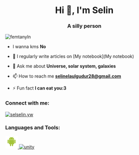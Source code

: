 <h1 align="center">Hi 👋, I'm Selin</h1>
<h3 align="center">A silly person</h3>

<p align="left"> <img src="https://komarev.com/ghpvc/?username=femtanyln&label=Profile%20views&color=0e75b6&style=flat" alt="femtanyln" /> </p>

- I wanna kms **No**

- 📝 I regularly write articles on [My notebook](My notebook)

- 💬 Ask me about **Universe, solar system, galaxies**

- 📫 How to reach me **selinelaulgudur28@gmail.com**

- ⚡ Fun fact **I can eat you:3**

<h3 align="left">Connect with me:</h3>
<p align="left">
<a href="https://instagram.com/selselin.yw" target="blank"><img align="center" src="https://raw.githubusercontent.com/rahuldkjain/github-profile-readme-generator/master/src/images/icons/Social/instagram.svg" alt="selselin.yw" height="30" width="40" /></a>
</p>

<h3 align="left">Languages and Tools:</h3>
<p align="left"> <a href="https://developer.android.com" target="_blank" rel="noreferrer"> <img src="https://raw.githubusercontent.com/devicons/devicon/master/icons/android/android-original-wordmark.svg" alt="android" width="40" height="40"/> </a> <a href="https://unity.com/" target="_blank" rel="noreferrer"> <img src="https://www.vectorlogo.zone/logos/unity3d/unity3d-icon.svg" alt="unity" width="40" height="40"/> </a> </p>
